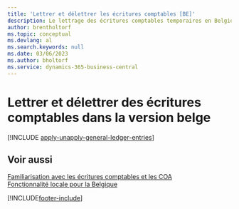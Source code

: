 ```yaml
---
title: 'Lettrer et délettrer les écritures comptables [BE]'
description: Le lettrage des écritures comptables temporaires en Belgique permet aux sociétés d'utiliser des comptes temporaires et de transfert dans la comptabilité.
author: brentholtorf
ms.topic: conceptual
ms.devlang: al
ms.search.keywords: null
ms.date: 03/06/2023
ms.author: bholtorf
ms.service: dynamics-365-business-central
---
```

# Lettrer et délettrer des écritures comptables dans la version belge

[!INCLUDE [apply-unapply-general-ledger-entries](../includes/BENL/apply-unapply-general-ledger-entries.md)]

## Voir aussi

[Familiarisation avec les écritures comptables et les COA](../../finance-general-ledger.md)  
[Fonctionnalité locale pour la Belgique](belgium-local-functionality.md)


[!INCLUDE[footer-include](../../includes/footer-banner.md)]